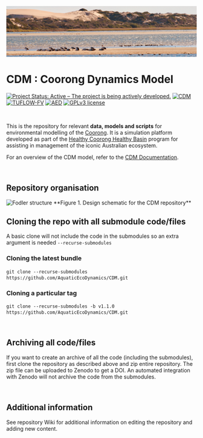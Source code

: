 
![image](sandbox/coorong_banner.jpeg)

# CDM : Coorong Dynamics Model

[![Project Status: Active – The project is being actively developed.](https://www.repostatus.org/badges/latest/active.svg)](https://www.repostatus.org/#active)
[![CDM](https://img.shields.io/badge/CDM-2.0-brightgreen)](https://aquatic.science.uwa.edu.au/research/models/AED/quickstart.html)
[![TUFLOW-FV](https://img.shields.io/badge/TUFLOW--FV-2020.008-yellow)](https://tuflow.com/products/tuflow-fv/)
[![AED](https://img.shields.io/badge/AED-2.0.5-orange)](https://aquatic.science.uwa.edu.au/research/models/AED/quickstart.html)
[![GPLv3 license](https://img.shields.io/badge/License-GPLv3-blue.svg)](http://perso.crans.org/besson/LICENSE.html)


<br>

This is the repository for relevant **data, models and scripts** for environmental modelling of the [Coorong](https://en.wikipedia.org/wiki/Coorong,_South_Australia). It is a simulation platform developed as part of the [Healthy Coorong Healthy Basin](https://www.environment.sa.gov.au/topics/coorong/healthy-coorong-healthy-basin) program for assisting in management of the iconic Australian ecosystem.

For an overview of the CDM model, refer to the [CDM Documentation](https://aquaticecodynamics.github.io/cdm-science/).

<br>

## Repository organisation


<img src="[images/general/build_book.png](https://user-images.githubusercontent.com/19967037/127596869-b62ce358-925f-45cc-82cd-0f55aea5b991.png)" alt="Fodler structure" width="538"/>
**Figure 1. Design schematic for the CDM repository**

<br>

## Cloning the repo with all submodule code/files

A basic clone will not include the code in the submodules so an extra argument is needed `--recurse-submodules`

### Cloning the latest bundle
```
git clone --recurse-submodules https://github.com/AquaticEcoDynamics/CDM.git
```

### Cloning a particular tag
```
git clone --recurse-submodules -b v1.1.0 https://github.com/AquaticEcoDynamics/CDM.git
```

<br>

## Archiving all code/files

If you want to create an archive of all the code (including the submodules), first clone the repository as described above and zip entire repository.  The zip file can be uploaded to Zenodo to get a DOI.  An automated integration with Zenodo will not archive the code from the submodules.

<br>

## Additional information

See repository Wiki for additional information on editing the repository and adding new content.

<br>

